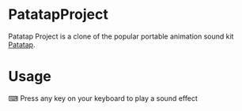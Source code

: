 # PatatapProject

Patatap Project is a clone of the popular portable animation sound kit [Patatap](https://patatap.com/).

# Usage

⌨ Press any key on your keyboard to play a sound effect
